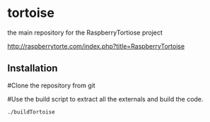 tortoise
========

the main repository for the RaspberryTortiose project

http://raspberrytorte.com/index.php?title=RaspberryTortoise

Installation
------------

#Clone the repository from git

#Use the build script to extract all the externals and build the code.

    ./buildTortoise
